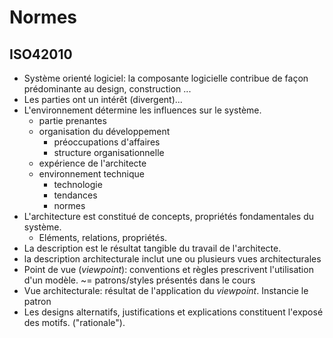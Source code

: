 # Normes

## ISO42010

- Système orienté logiciel: la composante logicielle contribue de façon prédominante
au design, construction
...
- Les parties ont un intérêt (divergent)...
- L'environnement détermine les influences sur le système.
  - partie prenantes
  - organisation du développement
    - préoccupations d'affaires
    - structure organisationnelle
  - expérience de l'architecte
  - environnement technique
    - technologie
    - tendances
    - normes
- L'architecture est constitué de concepts, propriétés fondamentales du système.
  - Eléments, relations, propriétés.
- La description est le résultat tangible du travail de l'architecte.
- la description architecturale inclut une ou plusieurs vues architecturales
- Point de vue (_viewpoint_): conventions et règles prescrivent  l'utilisation d'un modèle. ~= patrons/styles présentés dans le cours
- Vue architecturale: résultat de l'application du _viewpoint_. Instancie le patron
- Les designs alternatifs, justifications et explications constituent l'exposé des motifs. ("rationale").
